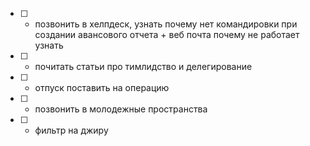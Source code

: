 - [ ] -  позвонить в хелпдеск, узнать почему нет командировки при создании авансового отчета + веб почта почему не работает узнать
- [ ] - почитать статьи про тимлидство и делегирование
- [ ] - отпуск поставить на операцию
- [ ] - позвонить в молодежные пространства  
- [ ] - фильтр на джиру


